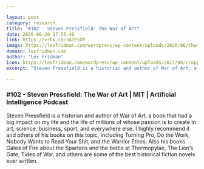 ```yaml
---

layout: post
category: research
title: "#102 - Steven Pressfield: The War of Art"
date: 2020-06-20 17:55:46
link: https://vrhk.co/2ATE5XP
image: https://lexfridman.com/wordpress/wp-content/uploads/2020/06/thumb_steven_pressfield.png
domain: lexfridman.com
author: "Lex Fridman"
icon: https://lexfridman.com/wordpress/wp-content/uploads/2017/06/cropped-lex-favicon-4-1-180x180.png
excerpt: "Steven Pressfield is a historian and author of War of Art, a book that had a big impact on my life and the life of millions of whose passion is to create in art, science, business, sport, and everywhere else. I highly recommend it and others of his books on this topic, including Turning Pro, Do the Work, Nobody Wants to Read Your Shit, and the Warrior Ethos. Also his books Gates of Fire about the Spartans and the battle at Thermopylae, The Lion’s Gate, Tides of War, and others are some of the best historical fiction novels ever written."

---
```


### #102 - Steven Pressfield: The War of Art | MIT | Artificial Intelligence Podcast

Steven Pressfield is a historian and author of War of Art, a book that had a big impact on my life and the life of millions of whose passion is to create in art, science, business, sport, and everywhere else. I highly recommend it and others of his books on this topic, including Turning Pro, Do the Work, Nobody Wants to Read Your Shit, and the Warrior Ethos. Also his books Gates of Fire about the Spartans and the battle at Thermopylae, The Lion’s Gate, Tides of War, and others are some of the best historical fiction novels ever written.
